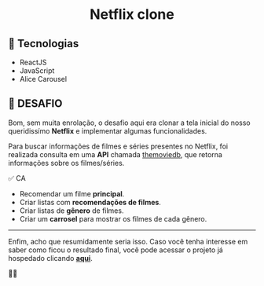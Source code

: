 <h1 align="center">Netflix clone</h1>

## 🚀 Tecnologias

- ReactJS
- JavaScript
- Alice Carousel

## 🎯 DESAFIO

Bom, sem muita enrolação, o desafio aqui era clonar a tela inicial do nosso queridissímo **Netflix** e implementar algumas funcionalidades.

Para buscar informações de filmes e séries presentes no Netflix, foi realizada consulta em uma **API** chamada [themoviedb](https://www.themoviedb.org/?language=pt-BR), que retorna informações sobre os filmes/séries.

✅ CA
- Recomendar um filme **principal**.
- Criar listas com **recomendações de filmes**.
- Criar listas de **gênero** de filmes.
- Criar um **carrosel** para mostrar os filmes de cada gênero.

---

Enfim, acho que resumidamente seria isso. Caso você tenha interesse em saber como ficou o resultado final, você pode acessar o projeto já hospedado clicando **[aqui](https://clone-netflix-mateus.netlify.app/)**.

👊😄
